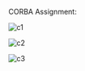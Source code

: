 CORBA Assignment:

![c1](https://user-images.githubusercontent.com/60461421/169645212-362634bd-6b46-4160-a65b-345e3771fa67.png)

![c2](https://user-images.githubusercontent.com/60461421/169645225-bba7dfbb-fd32-4e6f-9a65-f6ba129d0738.png)

![c3](https://user-images.githubusercontent.com/60461421/169645229-7ec51280-ba9e-4aa0-a421-4081e9b965a4.png)
